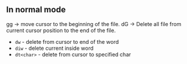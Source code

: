 ## In normal mode
gg -> move cursor to the beginning of the file.
dG -> Delete all file from current cursor position to the end of the file.

* `dw` - delete from cursor to end of the word
* `diw` - delete current inside word
* `dt<char>` - delete from cursor to specified char

